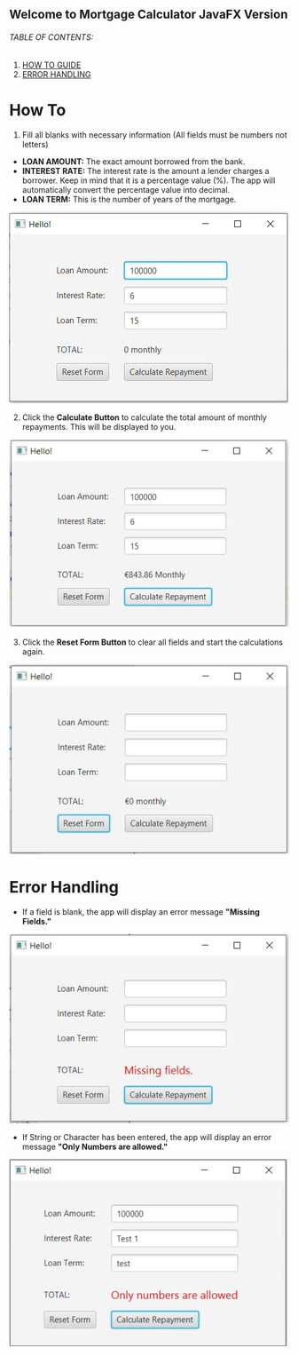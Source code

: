 
## Welcome to Mortgage Calculator JavaFX Version

###### TABLE OF CONTENTS:

1. [HOW TO GUIDE](https://github.com/eurojeeJarina/MortgageCalculator_JavaFX_verion/blob/master/README.md#-how-to)
2. [ERROR HANDLING](https://github.com/eurojeeJarina/MortgageCalculator_JavaFX_verion/blob/master/README.md#-error-handling)

# How To

1. Fill all blanks with necessary information (All fields must be numbers not letters)
  - **LOAN AMOUNT:** The exact amount borrowed from the bank.
  - **INTEREST RATE:** The interest rate is the amount a lender charges a borrower. Keep in mind that it is a percentage value (%). The app will automatically convert the percentage value into decimal.
  - **LOAN TERM:** This is the number of years of the mortgage.

![This is an image](https://github.com/eurojeeJarina/MortgageCalculator_JavaFX_verion/blob/master/Step%201.jpg)

  
2. Click the **Calculate Button** to calculate the total amount of monthly repayments. This will be displayed to you.

![This is an image](https://github.com/eurojeeJarina/MortgageCalculator_JavaFX_verion/blob/master/Step%202.jpg)

3. Click the **Reset Form Button** to clear all fields and start the calculations again.

![This is an image](https://github.com/eurojeeJarina/MortgageCalculator_JavaFX_verion/blob/master/Step%203.jpg)

# Error Handling

- If a field is blank, the app will display an error message **"Missing Fields."**

![This is an image](https://github.com/eurojeeJarina/MortgageCalculator_JavaFX_verion/blob/master/Missing-Fields-Error.jpg)

- If String or Character has been entered, the app will display an error message **"Only Numbers are allowed."**

![This is an image](https://github.com/eurojeeJarina/MortgageCalculator_JavaFX_verion/blob/master/String-Input-Error.jpg)

